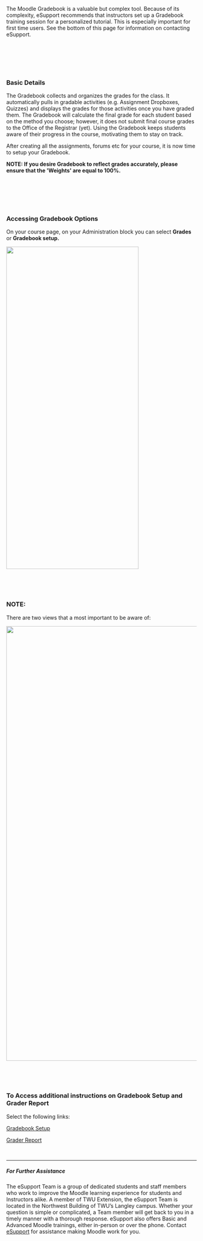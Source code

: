 <div class="clarify-article">
<div class="clarify-article-description">
<p>The Moodle Gradebook is a valuable but complex tool. Because of its complexity, eSupport recommends that instructors set up a Gradebook training session for a personalized tutorial. This is especially important for first time users. See the bottom of this page for information on contacting eSupport.</p>
</div>

<div class="clarify-steps-container">
<div class="clarify-step-container" id="clarify-step-1">
<h3 class="clarify-step-title">&nbsp;</h3>

<h3 class="clarify-step-title">&nbsp;</h3>

<h3 class="clarify-step-title">Basic Details</h3>

<div class="clarify-step-instructions">
<p>The Gradebook collects and organizes the grades for the class. It automatically pulls in gradable activities (e.g. Assignment Dropboxes, Quizzes) and displays the grades for those activities once you have graded them. The Gradebook will calculate the final grade for each student based on the method you choose; however, it does not submit final course grades to the Office of the Registrar (yet). Using the Gradebook keeps students aware of their progress in the course, motivating them to stay on track.</p>

<p>After creating all the assignments, forums etc for your course, it is now time to setup your Gradebook.</p>

<p><strong>NOTE: If you desire Gradebook to reflect grades accurately, please ensure that the &#39;Weights&#39; are equal to 100%. </strong></p>
</div>
</div>

<div class="clarify-step-container" id="clarify-step-3">
<h3 class="clarify-step-title">&nbsp;</h3>

<h3 class="clarify-step-title">&nbsp;</h3>

<h3 class="clarify-step-title">Accessing Gradebook Options</h3>

<div class="clarify-step-instructions">
<p>On your course page, on your Administration block you can select <strong>Grades</strong> or <strong>Gradebook setup. </strong></p>
</div>

<div class="clarify-step-image-wrapper">
<div class="clarify-step-image-container"><img alt="" class="clarify-step-image" height="853" src="http://media.screensteps.me/e-support/gt3edl/accessing-gradebook-options.png?1495750919" width="350" /></div>
</div>
</div>

<div class="clarify-clear">&nbsp;</div>

<div class="clarify-step-container" id="clarify-step-2">
<h3 class="clarify-step-title">&nbsp;</h3>

<h3 class="clarify-step-title">NOTE:</h3>

<div class="clarify-step-instructions">
<p>There are two views that a most important to be aware of:</p>
</div>

<div class="clarify-step-image-wrapper">
<div class="clarify-step-image-container"><img alt="" class="clarify-step-image" height="1150" src="http://media.screensteps.me/e-support/gt3edl/note-.png?1495750921" width="886" /></div>
</div>
</div>

<div class="clarify-clear">&nbsp;</div>

<div class="clarify-step-container" id="clarify-step-4">
<h3 class="clarify-step-title">&nbsp;</h3>

<h3 class="clarify-step-title">To Access additional instructions on Gradebook Setup and Grader Report</h3>

<div class="clarify-step-instructions">
<p>Select the following links:</p>

<p><a href="https://trinitywestern.teamdynamix.com/TDClient/KB/ArticleDet?ID=27639">Gradebook Setup</a></p>

<p><a href="https://trinitywestern.teamdynamix.com/TDClient/KB/ArticleDet?ID=30859">Grader Report</a></p>

<p>&nbsp;</p>
</div>
</div>

<div class="clarify-clear">

---

##### For Further Assistance

The eSupport Team is a group of dedicated students and staff members who work to improve the Moodle learning experience for students and Instructors alike. A member of TWU Extension, the eSupport Team is located in the Northwest Building of TWU’s Langley campus. Whether your question is simple or complicated, a Team member will get back to you in a timely manner with a thorough response. eSupport also offers Basic and Advanced Moodle trainings, either in-person or over the phone. Contact [eSupport](https://trinitywestern.teamdynamix.com/TDClient/Requests/ServiceDet?ID=16141) for assistance making Moodle work for you.

